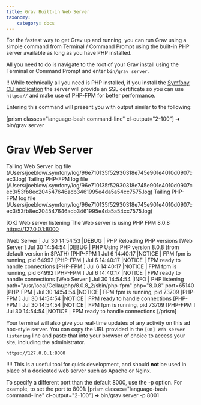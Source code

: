 ```yaml
---
title: Grav Built-in Web Server
taxonomy:
    category: docs
---
```


For the fastest way to get Grav up and running, you can run Grav using a simple command from Terminal / Command Prompt using the built-in PHP server available as long as you have PHP installed.

All you need to do is navigate to the root of your Grav install using the Terminal or Command Prompt and enter `bin/grav server`.

!! While technically all you need is PHP installed, if you install the [Symfony CLI application](https://symfony.com/download) the server will provide an SSL certificate so you can use `https://` and make use of PHP-FPM for better performance.

Entering this command will present you with output similar to the following:

[prism classes="language-bash command-line" cl-output="2-100"]
➜ bin/grav server

Grav Web Server
===============

Tailing Web Server log file (/Users/joeblow/.symfony/log/96e710135f52930318e745e901e4010d0907cec3.log)
Tailing PHP-FPM log file (/Users/joeblow/.symfony/log/96e710135f52930318e745e901e4010d0907cec3/53fb8ec204547646acb3461995e4da5a54cc7575.log)
Tailing PHP-FPM log file (/Users/joeblow/.symfony/log/96e710135f52930318e745e901e4010d0907cec3/53fb8ec204547646acb3461995e4da5a54cc7575.log)

[OK] Web server listening
The Web server is using PHP FPM 8.0.8
https://127.0.0.1:8000


[Web Server ] Jul 30 14:54:53 |DEBUG  | PHP    Reloading PHP versions
[Web Server ] Jul 30 14:54:54 |DEBUG  | PHP    Using PHP version 8.0.8 (from default version in $PATH)
[PHP-FPM    ] Jul  6 14:40:17 |NOTICE | FPM    fpm is running, pid 64992
[PHP-FPM    ] Jul  6 14:40:17 |NOTICE | FPM    ready to handle connections
[PHP-FPM    ] Jul  6 14:40:17 |NOTICE | FPM    fpm is running, pid 64992
[PHP-FPM    ] Jul  6 14:40:17 |NOTICE | FPM    ready to handle connections
[Web Server ] Jul 30 14:54:54 |INFO   | PHP    listening path="/usr/local/Cellar/php/8.0.8_2/sbin/php-fpm" php="8.0.8" port=65140
[PHP-FPM    ] Jul 30 14:54:54 |NOTICE | FPM    fpm is running, pid 73709
[PHP-FPM    ] Jul 30 14:54:54 |NOTICE | FPM    ready to handle connections
[PHP-FPM    ] Jul 30 14:54:54 |NOTICE | FPM    fpm is running, pid 73709
[PHP-FPM    ] Jul 30 14:54:54 |NOTICE | FPM    ready to handle connections
[/prism]

Your terminal will also give you real-time updates of any activity on this ad hoc-style server. You can copy the URL provided in the `[OK] Web server listening` line and paste that into your browser of choice to access your site, including the administrator.

```
https://127.0.0.1:8000
```

!!!! This is a useful tool for quick development, and should **not** be used in place of a dedicated web server such as Apache or Nginx.

To specify a different port than the default 8000, use the -p option. For example, to set the port to 8001:
[prism classes="language-bash command-line" cl-output="2-100"]
➜ bin/grav server -p 8001
